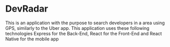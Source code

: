# DevRadar
This is an application with the purpose to search developers in a area using GPS, similarly to the Uber app. This application uses these following technologies Express for the Back-End, React for the Front-End and React Native for the mobile app 
